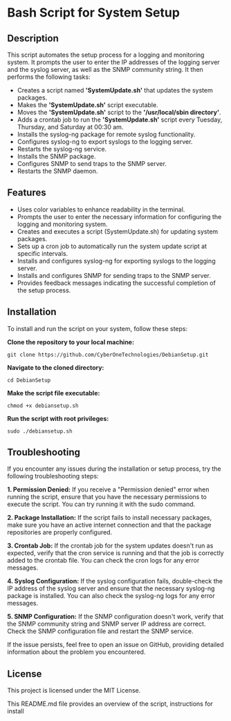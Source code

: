 # Bash Script for System Setup

## Description
This script automates the setup process for a logging and monitoring system. It prompts the user to enter the IP addresses of the logging server and the syslog server, as well as the SNMP community string. It then performs the following tasks:

- Creates a script named **'SystemUpdate.sh'** that updates the system packages.
- Makes the **'SystemUpdate.sh'** script executable.
- Moves the **'SystemUpdate.sh'** script to the **'/usr/local/sbin directory'**.
- Adds a crontab job to run the **'SystemUpdate.sh'** script every Tuesday, Thursday, and Saturday at 00:30 am.
- Installs the syslog-ng package for remote syslog functionality.
- Configures syslog-ng to export syslogs to the logging server.
- Restarts the syslog-ng service.
- Installs the SNMP package.
- Configures SNMP to send traps to the SNMP server.
- Restarts the SNMP daemon.

## Features
- Uses color variables to enhance readability in the terminal.
- Prompts the user to enter the necessary information for configuring the logging and monitoring system.
- Creates and executes a script (SystemUpdate.sh) for updating system packages.
- Sets up a cron job to automatically run the system update script at specific intervals.
- Installs and configures syslog-ng for exporting syslogs to the logging server.
- Installs and configures SNMP for sending traps to the SNMP server.
- Provides feedback messages indicating the successful completion of the setup process.

## Installation

To install and run the script on your system, follow these steps:

**Clone the repository to your local machine:**

```
git clone https://github.com/CyberOneTechnologies/DebianSetup.git
```

**Navigate to the cloned directory:**

```
cd DebianSetup
```

**Make the script file executable:**

```
chmod +x debiansetup.sh
```


**Run the script with root privileges:**

```
sudo ./debiansetup.sh
```


## Troubleshooting
If you encounter any issues during the installation or setup process, try the following troubleshooting steps:

**1. Permission Denied:** If you receive a "Permission denied" error when running the script, ensure that you have the necessary permissions to execute the script. You can try running it with the sudo command.

**2. Package Installation:** If the script fails to install necessary packages, make sure you have an active internet connection and that the package repositories are properly configured.

**3. Crontab Job:** If the crontab job for the system updates doesn't run as expected, verify that the cron service is running and that the job is correctly added to the crontab file. You can check the cron logs for any error messages.

**4. Syslog Configuration:** If the syslog configuration fails, double-check the IP address of the syslog server and ensure that the necessary syslog-ng package is installed. You can also check the syslog-ng logs for any error messages.

**5. SNMP Configuration:** If the SNMP configuration doesn't work, verify that the SNMP community string and SNMP server IP address are correct. Check the SNMP configuration file and restart the SNMP service.

If the issue persists, feel free to open an issue on GitHub, providing detailed information about the problem you encountered.

## License
This project is licensed under the MIT License.


This README.md file provides an overview of the script, instructions for install
